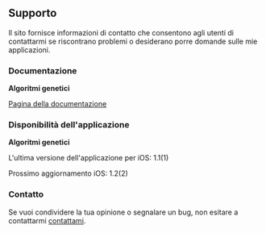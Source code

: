 ## Supporto

Il sito fornisce informazioni di contatto che consentono agli utenti di contattarmi se riscontrano problemi o desiderano porre domande sulle mie applicazioni.

### Documentazione

**Algoritmi genetici**

[Pagina della documentazione](https://www.taketechease.com/optfinder/genetic-algorithms.html)

### Disponibilità dell'applicazione
  
**Algoritmi genetici**

  L'ultima versione dell'applicazione per iOS: 1.1(1)

  Prossimo aggiornamento iOS: 1.2(2)
  
### Contatto

Se vuoi condividere la tua opinione o segnalare un bug, non esitare a contattarmi [contattami](mailto:i.d.kosinska@gmail.com).
